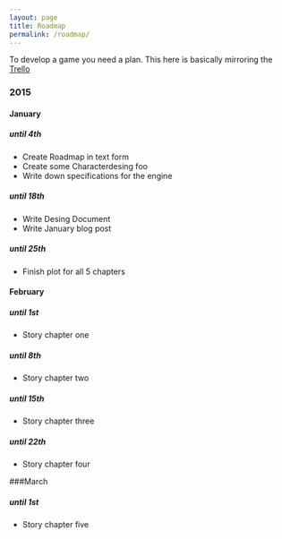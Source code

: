 ```yaml
---
layout: page
title: Roadmap
permalink: /roadmap/
---
```


To develop a game you need a plan. This here is basically mirroring the [Trello](https://trello.com/b/pVcRbD3d/dreggin-games-organisation)

### 2015

#### January

##### until 4th
 * Create Roadmap in text form
 * Create some Characterdesing foo
 * Write down specifications for the engine
 
 
##### until 18th
 * Write Desing Document
 * Write January blog post
 
 
##### until 25th
 * Finish plot for all 5 chapters

#### February

##### until 1st
 * Story chapter one

##### until 8th
 * Story chapter two

##### until 15th
 * Story chapter three

##### until 22th
 * Story chapter four

###March

##### until 1st
 * Story chapter five
